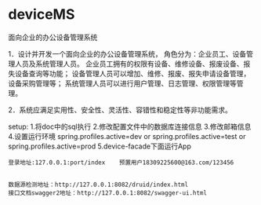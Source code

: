 # deviceMS
面向企业的办公设备管理系统


1．设计并开发一个面向企业的办公设备管理系统，
角色分为：企业员工、设备管理人员及系统管理人员。
企业员工拥有的权限有设备、维修设备、报废设备、报失设备查询等功能；
设备管理人员可以增加、维修、报废、报失申请设备管理，设备采购管理等；
系统管理人员可以进行用户管理、日志管理、权限管理等管理。

2．系统应满足实用性、安全性、灵活性、容错性和稳定性等非功能需求。


setup:
    1.将doc中的sql执行
    2.修改配置文件中的数据库连接信息
    3.修改邮箱信息
    4.设置运行环境  spring.profiles.active=dev   or    spring.profiles.active=test    or    spring.profiles.active=prod
    5.device-facade下面运行App
    
    
    登录地址:127.0.0.1:port/index    预置用户18309225600@163.com/123456
    
    
    数据源检测地址：http://127.0.0.1:8082/druid/index.html
    接口文档swagger2地址：http://127.0.0.1:8082/swagger-ui.html
    
